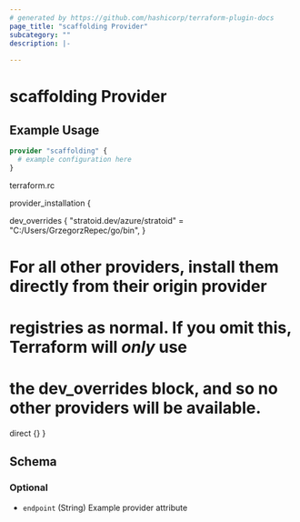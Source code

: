 ```yaml
---
# generated by https://github.com/hashicorp/terraform-plugin-docs
page_title: "scaffolding Provider"
subcategory: ""
description: |-
  
---
```


# scaffolding Provider



## Example Usage

```terraform
provider "scaffolding" {
  # example configuration here
}
```

terraform.rc

provider_installation {

  dev_overrides {
      "stratoid.dev/azure/stratoid" = "C:/Users/GrzegorzRepec/go/bin",
      }

  # For all other providers, install them directly from their origin provider
  # registries as normal. If you omit this, Terraform will _only_ use
  # the dev_overrides block, and so no other providers will be available.
  direct {}
}
<!-- schema generated by tfplugindocs -->
## Schema

### Optional

- `endpoint` (String) Example provider attribute
